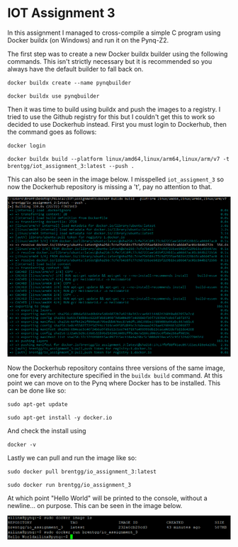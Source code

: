 # IOT Assignment 3

In this assignment I managed to cross-compile a simple C program using Docker buildx (on Windows) and run it on the Pynq-Z2.

The first step was to create a new Docker buildx builder using the following commands. This isn't strictly necessary but it is recommended so you always have the default builder to fall back on.
```
docker buildx create --name pynqbuilder
```
```
docker buildx use pynqbuilder
```

Then it was time to build using buildx and push the images to a registry. I tried to use the Github registry for this but I couldn't get this to work so decided to use Dockerhub instead. First you must login to Dockerhub, then the command goes as follows:
```
docker login
```
```
docker buildx build --platform linux/amd64,linux/arm64,linux/arm/v7 -t brentgg/iot_assignment_3:latest --push .
```
This can also be seen in the image below. I misspelled ```iot_assigment_3``` so now the Dockerhub repository is missing a 't', pay no attention to that.

![docker buildx build](buildx.PNG?raw=true)

Now the Dockerhub repository contains three versions of the same image, one for every architecture specified in the ```buildx build``` command. At this point we can move on to the Pynq where Docker has to be installed. This can be done like so:
```
sudo apt-get update
```
```
sudo apt-get install -y docker.io
```
And check the install using
```
docker -v
```
Lastly we can pull and run the image like so:
```
sudo docker pull brentgg/io_assignment_3:latest
```
```
sudo docker run brentgg/io_assignment_3
```
At which point "Hello World" will be printed to the console, without a newline... on purpose. This can be seen in the image below.

![running the image on the Pynq](on_pynq.PNG?raw=true)
